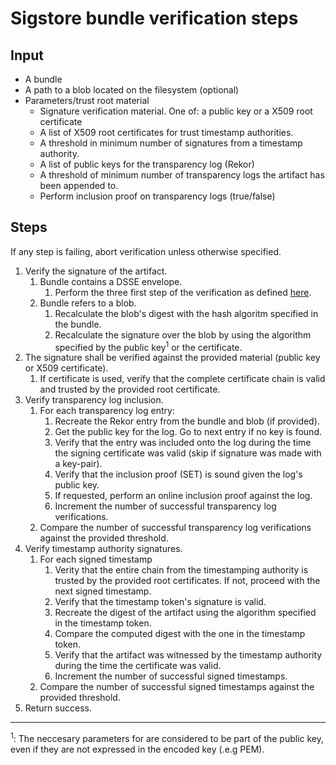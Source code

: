 # Sigstore bundle verification steps

## Input
* A bundle
* A path to a blob located on the filesystem (optional)
* Parameters/trust root material
  * Signature verification material. One of: a public key or a X509
    root certificate
  * A list of X509 root certificates for trust timestamp authorities.
  * A threshold in minimum number of signatures from a timestamp authority.
  * A list of public keys for the transparency log (Rekor)
  * A threshold of minimum number of transparency logs the artifact
    has been appended to.
  * Perform inclusion proof on transparency logs (true/false)

## Steps

If any step is failing, abort verification unless otherwise specified.

1. Verify the signature of the artifact.
   1. Bundle contains a DSSE envelope.
      1. Perform the three first step of the verification as defined
         [here](https://github.com/secure-systems-lab/dsse/blob/master/protocol.md#dsse-protocol).
   2. Bundle refers to a blob.
      1. Recalculate the blob's digest with the hash algoritm specified
         in the bundle.
      2. Recalculate the signature over the blob by using the algorithm
         specified by the public key<sup>1</sup> or the certificate.
2. The signature shall be verified against the provided material
   (public key or X509 certificate).
   1. If certificate is used, verify that the complete certificate
      chain is valid and trusted by the provided root certificate.
3. Verify transparency log inclusion.
   1. For each transparency log entry:
      1. Recreate the Rekor entry from the bundle and blob (if provided).
      2. Get the public key for the log. Go to next entry if no key is
         found.
      3. Verify that the entry was included onto the log during the time
         the signing certificate was valid (skip if signature was made
         with a key-pair).
      4. Verify that the inclusion proof (SET) is sound given the log's
         public key.
      5. If requested, perform an online inclusion proof against the
         log.
      6. Increment the number of successful transparency log
         verifications.
   2. Compare the number of successful transparency log verifications
      against the provided threshold.
4. Verify timestamp authority signatures.
   1. For each signed timestamp
      1. Verity that the entire chain from the timestamping authority is
         trusted by the provided root certificates. If not, proceed with
         the next signed timestamp.
      2. Verify that the timestamp token's signature is valid.
      3. Recreate the digest of the artifact using the algorithm
         specified in the timestamp token.
      4. Compare the computed digest with the one in the timestamp
         token.
      5. Verify that the artifact was witnessed by the timestamp
         authority during the time the certificate was valid.
      6. Increment the number of successful signed timestamps.
   2. Compare the number of successful signed timestamps against the
      provided threshold.
5. Return success.

<hr/>
<sup>1</sup>: The neccesary parameters for are considered to be part of
the public key, even if they are not expressed in the encoded key
(.e.g PEM).
